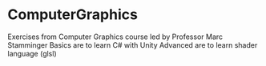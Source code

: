 # ComputerGraphics
Exercises from Computer Graphics course led by Professor Marc Stamminger 
Basics are to learn C# with Unity
Advanced are to learn shader language (glsl)
